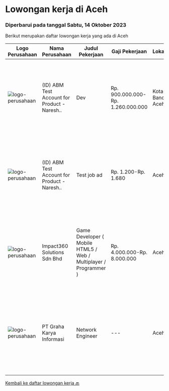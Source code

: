 
  # Lowongan kerja di Aceh

  ### Diperbarui pada tanggal Sabtu, 14 Oktober 2023

  Berikut merupakan daftar lowongan kerja yang ada di Aceh

  |Logo Perusahaan | Nama Perusahaan | Judul Pekerjaan | Gaji Pekerjaan | Lokasi | Deskripsi | Tanggal diunggah | Pranala |
  | -------------- | --------------- | --------------- | --------- | --------- | -------------- | ------- | ----------- |
  |![logo-perusahaan](https://image-service-cdn.seek.com.au/82c244fb436f84a68723652da142e173d66e2224/ee4dce1061f3f616224767ad58cb2fc751b8d2dc)|(ID) ABM Test Account for Product - Naresh..|Dev|Rp. 900.000.000-Rp. 1.260.000.000|Kota Banda Aceh|A great job ad talks about clear responsibilities, requirements and rewards. Learn how to write about these here or refer to some samplesA great job...|Jumat, 13 Oktober 2023|https://www.jobstreet.co.id/id/job/dev-4498942?token=0~1e203ae9-d1bb-4305-8eb9-35a28a3eeb79&sectionRank=1&jobId=jobstreet-id-job-4498942|
|![logo-perusahaan](https://image-service-cdn.seek.com.au/82c244fb436f84a68723652da142e173d66e2224/ee4dce1061f3f616224767ad58cb2fc751b8d2dc)|(ID) ABM Test Account for Product - Naresh..|Test job ad|Rp. 1.200-Rp. 1.680|Aceh|Job descriptionA great job ad talks about clear responsibilities, requirements and rewards. Learn how to write about these here or refer to...|Jumat, 13 Oktober 2023|https://www.jobstreet.co.id/id/job/test-job-ad-4498925?token=0~1e203ae9-d1bb-4305-8eb9-35a28a3eeb79&sectionRank=2&jobId=jobstreet-id-job-4498925|
|![logo-perusahaan](https://image-service-cdn.seek.com.au/35b00a50395e5c8ad6bf2130dfd2a19f9f4bbec5/ee4dce1061f3f616224767ad58cb2fc751b8d2dc)|Impact360 Solutions Sdn Bhd|Game Developer ( Mobile HTML5 / Web / Multiplayer / Programmer )|Rp. 4.000.000-Rp. 8.000.000|Aceh|We are hiring remote HTML5 game developers from all parts of Indonesia. If you have real experience building HTML5 games or applications, you're...|Senin, 09 Oktober 2023|https://www.jobstreet.co.id/id/job/game-developer-mobile-html5-web-multiplayer-programmer-5551698/origin/my?token=0~1e203ae9-d1bb-4305-8eb9-35a28a3eeb79&sectionRank=3&jobId=jobstreet-my-job-5551698|
|![logo-perusahaan](https://image-service-cdn.seek.com.au/c318dd0b699c6160d2411e7473745c289633be44/ee4dce1061f3f616224767ad58cb2fc751b8d2dc)|PT Graha Karya Informasi|Network Engineer|---|Aceh|Deskripsi Pekerjaan Candidate must possess at least Senior High School, Bachelor's Degree (Is a plus) At least 3 Year(s) of working experience in the...|Kamis, 21 September 2023|https://www.jobstreet.co.id/id/job/network-engineer-4476356?token=0~1e203ae9-d1bb-4305-8eb9-35a28a3eeb79&sectionRank=4&jobId=jobstreet-id-job-4476356|


  [Kembali ke daftar lowongan kerja 🔙](../README.md#daftar-lowongan-kerja)
  